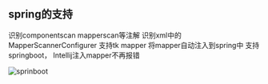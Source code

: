 ## spring的支持
识别componentscan mapperscan等注解 识别xml中的MapperScannerConfigurer 支持tk mapper
将mapper自动注入到spring中 支持springboot， Intellij注入mapper不再报错

![sprinboot](https://gejun123456.coding.net/p/MyBatisCodeHelper-Pro/d/MyBatisCodeHelper-Pro/git/raw/master/screenshots/springSupport.gif)





